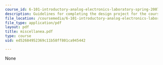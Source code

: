 ```yaml
---
course_id: 6-101-introductory-analog-electronics-laboratory-spring-2007
description: Guidelines for completing the design project for the course.
file_location: /coursemedia/6-101-introductory-analog-electronics-laboratory-spring-2007/ed52684952369c11b58ff801ca945442_miscellanea.pdf
file_type: application/pdf
layout: pdf
title: miscellanea.pdf
type: course
uid: ed52684952369c11b58ff801ca945442

---
```

None